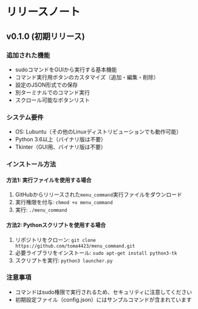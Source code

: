 # リリースノート

## v0.1.0 (初期リリース)

### 追加された機能
- sudoコマンドをGUIから実行する基本機能
- コマンド実行用ボタンのカスタマイズ（追加・編集・削除）
- 設定のJSON形式での保存
- 別ターミナルでのコマンド実行
- スクロール可能なボタンリスト

### システム要件
- OS: Lubuntu（その他のLinuxディストリビューションでも動作可能）
- Python 3.6以上（バイナリ版は不要）
- Tkinter（GUI用、バイナリ版は不要）

### インストール方法
#### 方法1: 実行ファイルを使用する場合
1. GitHubからリリースされた`menu_command`実行ファイルをダウンロード
2. 実行権限を付与: `chmod +x menu_command`
3. 実行: `./menu_command`

#### 方法2: Pythonスクリプトを使用する場合
1. リポジトリをクローン: `git clone https://github.com/toma4423/menu_command.git`
2. 必要ライブラリをインストール: `sudo apt-get install python3-tk`
3. スクリプトを実行: `python3 launcher.py`

### 注意事項
- コマンドはsudo権限で実行されるため、セキュリティに注意してください
- 初期設定ファイル（config.json）にはサンプルコマンドが含まれています 
